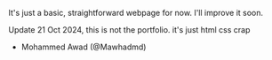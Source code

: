It's just a basic, straightforward webpage for now. I'll improve it soon. 

Update 21 Oct 2024, this is not the portfolio. it's just html css crap
- Mohammed Awad (@Mawhadmd)
